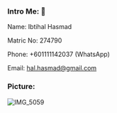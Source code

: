 ### Intro Me: 👋
Name: Ibtihal Hasmad

Matric No: 274790

Phone: +601111142037 (WhatsApp)

Email: hal.hasmad@gmail.com


### Picture:

![IMG_5059](https://user-images.githubusercontent.com/78009211/198646633-724bb2ae-ba6f-43d0-b7eb-7394a5c02f27.JPG)



